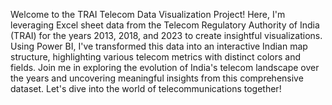 Welcome to the TRAI Telecom Data Visualization Project! Here, I'm leveraging Excel sheet data from the Telecom Regulatory Authority of India (TRAI) for the years 2013, 2018, and 2023 to create insightful visualizations. Using Power BI, I've transformed this data into an interactive Indian map structure, highlighting various telecom metrics with distinct colors and fields. Join me in exploring the evolution of India's telecom landscape over the years and uncovering meaningful insights from this comprehensive dataset. Let's dive into the world of telecommunications together!
